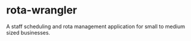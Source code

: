 # rota-wrangler
A staff scheduling and rota management application for small to medium sized businesses.
